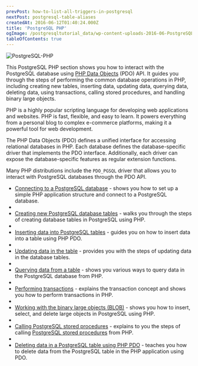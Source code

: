 ```yaml
---
prevPost: how-to-list-all-triggers-in-postgresql
nextPost: postgresql-table-aliases
createdAt: 2016-06-12T01:40:24.000Z
title: 'PostgreSQL PHP'
ogImage: /postgresqltutorial_data/wp-content-uploads-2016-06-PostgreSQL-PHP-1.png
tableOfContents: true
---
```



![PostgreSQL-PHP](/postgresqltutorial_data/wp-content-uploads-2016-06-PostgreSQL-PHP-1.png)

This PostgreSQL PHP section shows you how to interact with the PostgreSQL database using [PHP Data Objects](http://php.net/manual/en/book.pdo.php) (PDO) API. It guides you through the steps of performing the common database operations in PHP, including creating new tables, inserting data, updating data, querying data, deleting data, using transactions, calling stored procedures, and handling binary large objects.

PHP is a highly popular scripting language for developing web applications and websites. PHP is fast, flexible, and easy to learn. It powers everything from a personal blog to complex e-commerce platforms, making it a powerful tool for web development.

The PHP Data Objects (PDO) defines a unified interface for accessing relational databases in PHP. Each database defines the database-specific driver that implements the PDO interface. Additionally, each driver can expose the database-specific features as regular extension functions.

Many PHP distributions include the `PDO_PGSQL` driver that allows you to interact with PostgreSQL databases through the PDO API.

- [Connecting to a PostgreSQL database](/postgresql/postgresql-php/connect) - shows you how to set up a simple PHP application structure and connect to a PostgreSQL database.
-
- [Creating new PostgreSQL database tables](/postgresql/postgresql-php/create-tables) - walks you through the steps of creating database tables in PostgreSQL using PHP.
-
- [Inserting data into PostgreSQL tables](/postgresql/postgresql-php/insert) - guides you on how to insert data into a table using PHP PDO.
-
- [Updating data in the table](/postgresql/postgresql-php/update) - provides you with the steps of updating data in the database tables.
-
- [Querying data from a table](/postgresql/postgresql-php/query) - shows you various ways to query data in the PostgreSQL database from PHP.
-
- [Performing transactions](/postgresql/postgresql-php/transaction) - explains the transaction concept and shows you how to perform transactions in PHP.
-
- [Working with the binary large objects (BLOB)](/postgresql/postgresql-php/postgresql-blob) - shows you how to insert, select, and delete large objects in PostgreSQL using PHP.
-
- [Calling PostgreSQL stored procedures](/postgresql/postgresql-php/call-stored-procedures) - explains to you the steps of calling [PostgreSQL stored procedures](/postgresql/postgresql-stored-procedures) from PHP.
-
- [Deleting data in a PostgreSQL table using PHP PDO](/postgresql/postgresql-php/delete) - teaches you how to delete data from the PostgreSQL table in the PHP application using PDO.
